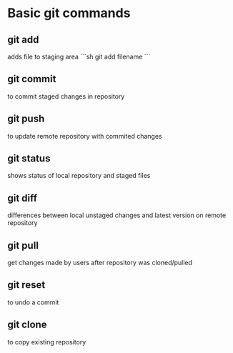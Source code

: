# Basic git commands

## git add

adds file to staging area
´´´sh
git add filename
´´´

## git commit
to commit staged changes in repository
## git push
to update remote repository with commited changes
## git status
shows status of local repository and staged files
## git diff
differences between local unstaged changes and latest version on remote repository
## git pull
get changes made by users after repository was cloned/pulled
## git reset
to undo a commit
## git clone
to copy existing repository
